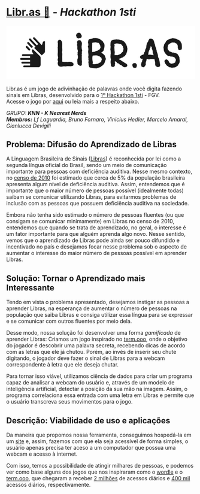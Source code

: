 # <a href="http://viniciushedler.github.io/hackathon-1sti">Libr.as 👋</a> - *Hackathon 1sti*
![Logo Libr.as](images/logo.png) <br>

Libr.as é um jogo de adivinhação de palavras onde você digita fazendo sinais em Libras, desenvolvido para o [1º Hackathon 1sti](https://1sti.com.br/) - FGV. <br>
Acesse o jogo por [aqui](http://viniciushedler.github.io/hackathon-1sti) ou leia mais a respeito abaixo.

*GRUPO:* ***KNN - K Nearest Nerds*** <br>
***Membros:*** *Lf Laguardia, Bruno Fornaro, Vinicius Hedler, Marcelo Amaral, Gianlucca Devigili*

## Problema: Difusão do Aprendizado de Libras

A Linguagem Brasileira de Sinais ([Libras](http://www.pessoacomdeficiencia.curitiba.pr.gov.br/conteudo/libras/127#:~:text=A%20L%C3%ADngua%20Brasileira%20de%20Sinais,24%20de%20abril%20de%202002.)) é reconhecida por lei como a segunda língua oficial do Brasil, sendo um meio de comunicação importante para pessoas com deficiência auditiva. Nesse mesmo contexto, no [censo de 2010](https://blog.signumweb.com.br/curiosidades/quantos-surdos-falam-libras-no-brasil/) foi estimado que cerca de 5% da população brasileira  apresenta algum nível de deficiência auditiva. Assim, entendemos que é importante que o maior número de pessoas possível (idealmente todas) saibam se comunicar utilizando Libras, para evitarmos problemas de inclusão com as pessoas que possuem deficiência auditiva na sociedade.

Embora não tenha sido estimado o número de pessoas fluentes (ou que consigam se comunicar minimamente) em Libras no censo de 2010, entendemos que quando se trata de aprendizado, no geral, o interesse é um fator importante para que alguém aprenda algo novo. Nesse sentido, vemos que o aprendizado de Libras pode ainda ser pouco difundido e incentivado no país e desejamos focar nesse problema sob o aspecto de aumentar o interesse do maior número de pessoas possível em aprender Libras.

## Solução: Tornar o Aprendizado mais Interessante
Tendo em vista o problema apresentado, desejamos instigar as pessoas a aprender Libras, na esperança de aumentar o número de pessoas na população que saiba Libras e consiga utilizar essa língua para se expressar e se comunicar com outros fluentes por meio dela.

Desse modo, nossa solução foi desenvolver uma forma _gamificada_ de aprender Libras:  Criamos um jogo inspirado no [term.ooo](https://term.ooo/), onde o objetivo do jogador é descobrir uma palavra secreta, recebendo dicas de acordo com as letras que ele já chutou. Porém, ao invés de inserir seu chute digitando, o jogador deve fazer o sinal de Libras para a webcam correspondente à letra que ele deseja chutar.

Para tornar isso viável, utilizamos ciência de dados para criar um programa capaz de analisar a webcam do usuário e, através de um modelo de inteligência artificial, detectar a posição da sua mão na imagem. Assim, o programa correlaciona essa entrada com uma letra em Libras e permite que o usuário transcreva seus movimentos para o jogo.

## Descrição: Viabilidade de uso e aplicações
Da maneira que propomos nossa ferramenta, conseguimos hospedá-la em um [site](https://viniciushedler.github.io/hackathon-1sti/) e, assim, fazemos com que ela seja acessível de forma simples, o usuário apenas precisa ter aceso a um computador que possua uma webcam e acesso à internet.

Com isso, temos a possibilidade de atingir milhares de pessoas, e podemos ver como base alguns dos jogos que nos inspiraram como o [wordle](https://www.nytimes.com/games/wordle/index.html) e o [term.ooo](https://term.ooo/), que chegaram a receber [2 milhões](https://g1.globo.com/pop-arte/games/noticia/2022/01/19/wordle-e-termo-historia-de-amor-se-transformou-em-jogo-de-palavras-que-e-sensacao-em-2022.ghtml) de acessos diários e [400 mil](https://super.abril.com.br/tecnologia/termo-batemos-um-papo-com-o-criador-da-versao-em-portugues-do-jogo-wordle/) acessos diários, respectivamente.